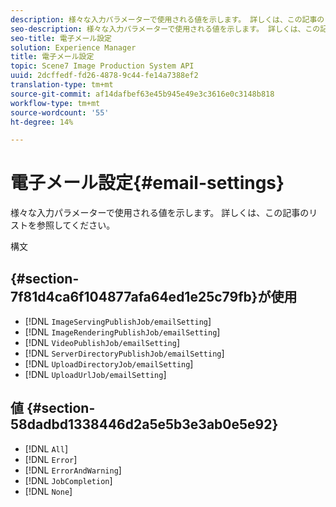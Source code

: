 ```yaml
---
description: 様々な入力パラメーターで使用される値を示します。 詳しくは、この記事のリストを参照してください。
seo-description: 様々な入力パラメーターで使用される値を示します。 詳しくは、この記事のリストを参照してください。
seo-title: 電子メール設定
solution: Experience Manager
title: 電子メール設定
topic: Scene7 Image Production System API
uuid: 2dcffedf-fd26-4878-9c44-fe14a7388ef2
translation-type: tm+mt
source-git-commit: af14dafbef63e45b945e49e3c3616e0c3148b818
workflow-type: tm+mt
source-wordcount: '55'
ht-degree: 14%

---
```



# 電子メール設定{#email-settings}

様々な入力パラメーターで使用される値を示します。 詳しくは、この記事のリストを参照してください。

構文

## {#section-7f81d4ca6f104877afa64ed1e25c79fb}が使用

* [!DNL `ImageServingPublishJob/emailSetting`]
* [!DNL `ImageRenderingPublishJob/emailSetting`]
* [!DNL `VideoPublishJob/emailSetting`]
* [!DNL `ServerDirectoryPublishJob/emailSetting`]
* [!DNL `UploadDirectoryJob/emailSetting`]
* [!DNL `UploadUrlJob/emailSetting`]

## 値 {#section-58dadbd1338446d2a5e5b3e3ab0e5e92}

* [!DNL `All`]
* [!DNL `Error`]
* [!DNL `ErrorAndWarning`]
* [!DNL `JobCompletion`]
* [!DNL `None`]


